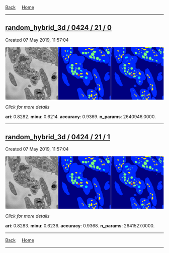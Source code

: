 
[Back](..)&nbsp;&nbsp;&nbsp;&nbsp;&nbsp;[Home](https://leapmanlab.github.io/snapshots)

---

<div class="summary"><a href="0"><h2>random_hybrid_3d / 0424 / 21 / 0</h2></a><p>Created 07 May 2019, 11:57:04
</p><a href="0"><img src="0/media/summary.png" align="center"></a><p>
<i>Click for more details</i>
</p></div>

**ari**: 0.8282. **miou**: 0.6214. **accuracy**: 0.9369. **n_params**: 2640946.0000. 

---

<div class="summary"><a href="1"><h2>random_hybrid_3d / 0424 / 21 / 1</h2></a><p>Created 07 May 2019, 11:57:04
</p><a href="1"><img src="1/media/summary.png" align="center"></a><p>
<i>Click for more details</i>
</p></div>

**ari**: 0.8283. **miou**: 0.6236. **accuracy**: 0.9368. **n_params**: 2641527.0000. 

---

[Back](..)&nbsp;&nbsp;&nbsp;&nbsp;&nbsp;[Home](https://leapmanlab.github.io/snapshots)

---